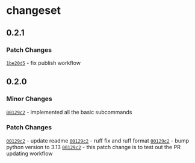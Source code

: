 # changeset

## 0.2.1

### Patch Changes

[`1be20d5`](https://github.com/browserbase/pychangeset/commit/1be20d5) - fix publish workflow

## 0.2.0

### Minor Changes

[`00129c2`](https://github.com/browserbase/pychangeset/commit/00129c2) - implemented all the basic subcommands

### Patch Changes

[`00129c2`](https://github.com/browserbase/pychangeset/commit/00129c2) - update readme
[`00129c2`](https://github.com/browserbase/pychangeset/commit/00129c2) - ruff fix and ruff format
[`00129c2`](https://github.com/browserbase/pychangeset/commit/00129c2) - bump python version to 3.13
[`00129c2`](https://github.com/browserbase/pychangeset/commit/00129c2) - this patch change is to test out the PR updating workflow


